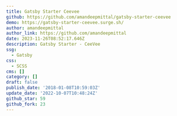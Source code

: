 ```yaml
---
title: Gatsby Starter Ceevee
github: https://github.com/amandeepmittal/gatsby-starter-ceevee
demo: https://gatsby-starter-ceevee.surge.sh/
author: amandeepmittal
author_link: https://github.com/amandeepmittal
date: 2023-11-26T08:52:17.646Z
description: Gatsby Starter - CeeVee
ssg:
  - Gatsby
css:
  - SCSS
cms: []
category: []
draft: false
publish_date: '2018-01-08T10:59:03Z'
update_date: '2022-10-07T10:48:24Z'
github_star: 59
github_fork: 23
---
```

